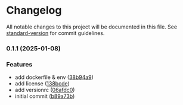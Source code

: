 # Changelog

All notable changes to this project will be documented in this file. See [standard-version](https://github.com/conventional-changelog/standard-version) for commit guidelines.

### 0.1.1 (2025-01-08)


### Features

* add dockerfile & env ([38b94a9](https://github.com/gariftech/goarif-maintenance/commit/38b94a9a6c902216637d93668bac548d49cfb4c5))
* add license ([138bcde](https://github.com/gariftech/goarif-maintenance/commit/138bcde6622fb38f8350e7d026cacc71a271b1b7))
* add versionrc ([06afdc0](https://github.com/gariftech/goarif-maintenance/commit/06afdc07d2d5cb56d34284dea3d2954e23a9511f))
* initial commit ([b89a73b](https://github.com/gariftech/goarif-maintenance/commit/b89a73b250f4fc6cdd559db299aa83f06cd917c2))

